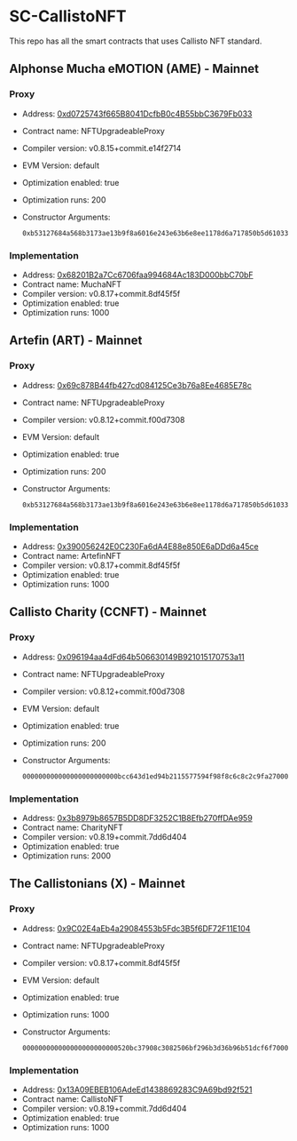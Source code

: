 # SC-CallistoNFT

This repo has all the smart contracts that uses Callisto NFT standard.

## Alphonse Mucha eMOTION (AME) - Mainnet

### Proxy

- Address: [0xd0725743f665B8041DcfbB0c4B55bbC3679Fb033](https://explorer.callisto.network/address/0xd0725743f665B8041DcfbB0c4B55bbC3679Fb033/transactions)
- Contract name: NFTUpgradeableProxy
- Compiler version: v0.8.15+commit.e14f2714
- EVM Version: default
- Optimization enabled: true
- Optimization runs: 200
- Constructor Arguments:

  ```
  0xb53127684a568b3173ae13b9f8a6016e243e63b6e8ee1178d6a717850b5d6103360894a13ba1a3210667c828492db98dca3e2076cc3735a920a3ca505d382bbc0000000000000000000000004d1d41ae790834d1f165fec53065e6ea44d232650000000000000000000000009640700f2da5d99a201c20d53ee724bc7d829cff00000000000000000000000000000000000000000000000000000000000000600000000000000000000000000000000000000000000000000000000000000000
  ```

### Implementation

- Address: [0x68201B2a7Cc6706faa994684Ac183D000bbC70bF](https://explorer.callisto.network/address/0x68201B2a7Cc6706faa994684Ac183D000bbC70bF/transactions)
- Contract name: MuchaNFT
- Compiler version: v0.8.17+commit.8df45f5f
- Optimization enabled: true
- Optimization runs: 1000

## Artefin (ART) - Mainnet

### Proxy

- Address: [0x69c878B44fb427cd084125Ce3b76a8Ee4685E78c](https://explorer.callisto.network/address/0x69c878B44fb427cd084125Ce3b76a8Ee4685E78c/transactions)
- Contract name: NFTUpgradeableProxy
- Compiler version: v0.8.12+commit.f00d7308
- EVM Version: default
- Optimization enabled: true
- Optimization runs: 200
- Constructor Arguments:

  ```
  0xb53127684a568b3173ae13b9f8a6016e243e63b6e8ee1178d6a717850b5d6103360894a13ba1a3210667c828492db98dca3e2076cc3735a920a3ca505d382bbc000000000000000000000000f0714b2137cbebbdd66d01873f855d63d455c0270000000000000000000000007b28236de05318fc4861ba4be1e5932f07336a3500000000000000000000000000000000000000000000000000000000000000600000000000000000000000000000000000000000000000000000000000000000
  ```

### Implementation

- Address: [0x390056242E0C230Fa6dA4E88e850E6aDDd6a45ce](https://explorer.callisto.network/address/0x390056242E0C230Fa6dA4E88e850E6aDDd6a45ce/transactions)
- Contract name: ArtefinNFT
- Compiler version: v0.8.17+commit.8df45f5f
- Optimization enabled: true
- Optimization runs: 1000

## Callisto Charity (CCNFT) - Mainnet

### Proxy

- Address: [0x096194aa4dFd64b506630149B921015170753a11](https://explorer.callisto.network/address/0x096194aa4dFd64b506630149B921015170753a11/transactions)
- Contract name: NFTUpgradeableProxy
- Compiler version: v0.8.12+commit.f00d7308
- EVM Version: default
- Optimization enabled: true
- Optimization runs: 200
- Constructor Arguments:

  ```
  000000000000000000000000bcc643d1ed94b2115577594f98f8c6c8c2c9fa270000000000000000000000008c3a198929e8796a09f017d11b56f684679a472100000000000000000000000000000000000000000000000000000000000000600000000000000000000000000000000000000000000000000000000000000000
  ```

### Implementation

- Address: [0x3b8979b8657B5DD8DF3252C1B8Efb270ffDAe959](https://explorer.callisto.network/address/0x3b8979b8657B5DD8DF3252C1B8Efb270ffDAe959/transactions)
- Contract name: CharityNFT
- Compiler version: v0.8.19+commit.7dd6d404
- Optimization enabled: true
- Optimization runs: 2000

## The Callistonians (X) - Mainnet

### Proxy

- Address: [0x9C02E4aEb4a29084553b5Fdc3B5f6DF72F11E104](https://explorer.callisto.network/address/0x9C02E4aEb4a29084553b5Fdc3B5f6DF72F11E104/transactions)
- Contract name: NFTUpgradeableProxy
- Compiler version: v0.8.17+commit.8df45f5f
- EVM Version: default
- Optimization enabled: true
- Optimization runs: 1000
- Constructor Arguments:

  ```
  000000000000000000000000520bc37908c3082506bf296b3d36b96b51dcf6f70000000000000000000000001f44e6993b24aee1c0401c10b1c6bbeaaeeecafa00000000000000000000000000000000000000000000000000000000000000600000000000000000000000000000000000000000000000000000000000000000
  ```

### Implementation

- Address: [0x13A09EBEB106AdeEd1438869283C9A69bd92f521](https://explorer.callisto.network/address/0x13A09EBEB106AdeEd1438869283C9A69bd92f521/transactions)
- Contract name: CallistoNFT
- Compiler version: v0.8.19+commit.7dd6d404
- Optimization enabled: true
- Optimization runs: 1000
